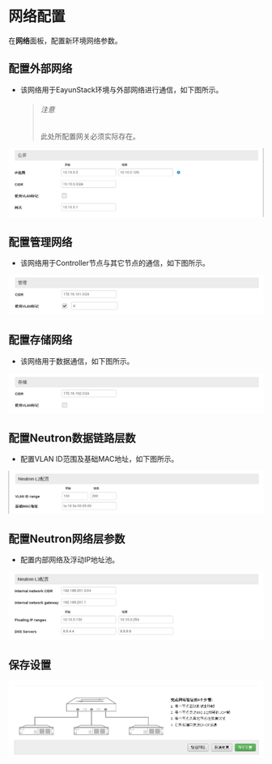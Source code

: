 # 网络配置

在**网络**面板，配置新环境网络参数。

## 配置外部网络

* 该网络用于EayunStack环境与外部网络进行通信，如下图所示。

  > ###### 注意
  > 此处所配置网关必须实际存在。

 ![openstack_install_4321](../../images/openstack_install_4321.png)

## 配置管理网络

* 该网络用于Controller节点与其它节点的通信，如下图所示。

 ![openstack_install_4322](../../images/openstack_install_4322.png)

## 配置存储网络

* 该网络用于数据通信，如下图所示。

 ![openstack_install_4323](../../images/openstack_install_4323.png)

## 配置Neutron数据链路层数

* 配置VLAN ID范围及基础MAC地址，如下图所示。

 ![openstack_install_4324](../../images/openstack_install_4324.png)

## 配置Neutron网络层参数

* 配置内部网络及浮动IP地址池。

 ![openstack_install_4325](../../images/openstack_install_4325.png)

## 保存设置

 ![openstack_install_4326](../../images/openstack_install_4326.png)
